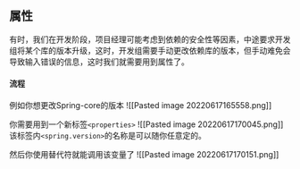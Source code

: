 ## 属性
有时，我们在开发阶段，项目经理可能考虑到依赖的安全性等因素，中途要求开发组将某个库的版本升级，这时，开发组需要手动更改依赖库的版本，但手动难免会导致输入错误的信息，这时我们就需要用到属性了。

#### 流程
例如你想更改Spring-core的版本
![[Pasted image 20220617165558.png]]

你需要用到一个新标签`<properties>`
![[Pasted image 20220617170045.png]]
该标签内`<spring.version>`的名称是可以随你任意定的。

然后你使用替代符就能调用该变量了
![[Pasted image 20220617170151.png]]